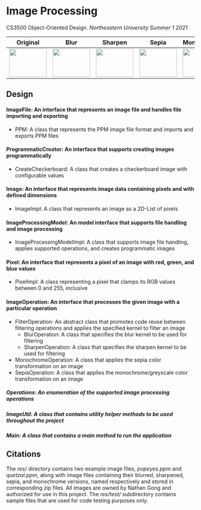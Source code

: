# Image Processing

CS3500 Object-Oriented Design. _Northeastern University Summer 1 2021_


| Original | Blur | Sharpen | Sepia | Monochrome |  
|----------|------|---------|-------|------------|  
|<img src="https://user-images.githubusercontent.com/52764831/121444843-3e0bc680-c95e-11eb-9f5b-586b514b4dab.png" width="100" height="75">|<img src="https://user-images.githubusercontent.com/52764831/121445311-3698ed00-c95f-11eb-95cd-4297f268ddb7.png" width="100" height="75">|<img src="https://user-images.githubusercontent.com/52764831/121445393-5d572380-c95f-11eb-9c8d-d4a58edaf307.png" width="100" height="75">|<img src="https://user-images.githubusercontent.com/52764831/121445418-68aa4f00-c95f-11eb-899b-d105eac94d57.png" width="100" height="75">|<img src="https://user-images.githubusercontent.com/52764831/121445440-74961100-c95f-11eb-94d7-6eb8f9168f8d.png" width="100" height="75">|


## Design

#### ImageFile: An interface that represents an image file and handles file importing and exporting
- PPM: A class that represents the PPM image file format and imports and exports PPM files

#### ProgrammaticCreator: An interface that supports creating images programmatically
- CreateCheckerboard: A class that creates a checkerboard image with configurable values

#### Image: An interface that represents image data containing pixels and with defined dimensions
- ImageImpl: A class that represents an image as a 2D-List of pixels

#### ImageProcessingModel: An model interface that supports file handling and image processing
- ImageProcessingModelImpl: A class that supports image file handling, applies supported operations,
  and creates programmatic images

#### Pixel: An interface that represents a pixel of an image with red, green, and blue values
- PixelImpl: A class representing a pixel that clamps its RGB values between 0 and 255, inclusive

#### ImageOperation: An interface that processes the given image with a particular operation
- FilterOperation: An abstract class that promotes code reuse between filtering operations and 
  applies the specified kernel to filter an image
    - BlurOperation: A class that specifies the blur kernel to be used for filtering
    - SharpenOperation: A class that specifies the sharpen kernel to be used for filtering
- MonochromeOperation: A class that applies the sepia color transformation on an image
- SepiaOperation: A class that applies the monochrome/greyscale color transformation on an image

##### Operations: An enumeration of the supported image processing operations

##### ImageUtil: A class that contains utility helper methods to be used throughout the project

##### Main: A class that contains a main method to run the application


## Citations

The _res/_ directory contains two example image files, _popeyes.ppm_ and _quetzal.ppm_, along with 
image files containing their blurred, sharpened, sepia, and monochrome versions, named 
respectively and stored in corresponding zip files. All images are owned by Nathan Gong and 
authorized for use in this project. The _res/test/_ subdirectory contains sample files that are used 
for code testing purposes only.
